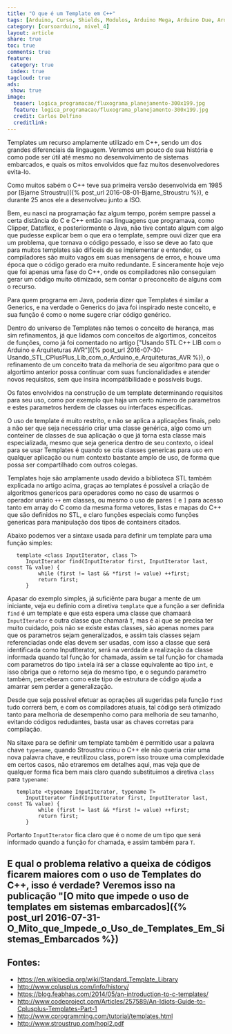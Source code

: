 ```yaml
---
title: "O que é um Template em C++"
tags: [Arduino, Curso, Shields, Modulos, Arduino Mega, Arduino Due, Arduino Uno, Lógica, Programação, FIFO, Algoritimos, Estrutura de Dados, Assembly, AVR, ATMega, ATTiny, ARM, STL, C++, Library, Biblioteca Padrão de Templates, Standart Template Library, SGI]
category: [cursoarduino, nivel_4]
layout: article
share: true
toc: true
comments: true
feature:
 category: true
 index: true
tagcloud: true
ads: 
 show: true
image:
  teaser: logica_programacao/fluxograma_planejamento-300x199.jpg
  feature: logica_programacao/fluxograma_planejamento-300x199.jpg
  credit: Carlos Delfino 
  creditlink: 
---
```


Templates um recurso amplamente utilizado em C++, sendo um dos grandes diferenciais da lingaugem. Veremos um pouco de sua história e como pode ser útil até mesmo no desenvolvimento de sistemas embarcados, e quais os mitos envolvidos que faz muitos desenvolvedores evita-lo.

<!--more-->

Como muitos sabém o C++ teve sua primeira versão desenvolvida em 1985 por [Bjarne Stroustru]({% post_url 2016-08-01-Bjarne_Stroustru %}), e durante 25 anos ele a desenvolveu junto a ISO.

Bem, eu nasci na programação faz algum tempo, porém sempre passei a certa distância do C e C++ então nas linguagens que programava, como Clipper, Dataflex, e posteriormente o Java, não tive contato algum com algo que pudesse explicar bem o que era o template, sempre ouvi dizer que era um problema, que tornava o código pessado, e isso se deve ao fato que para muitos templates são dificeis de se implementar e entender, os compiladores são muito vagos em suas mensagens de erros, e houve uma época que o código gerado era muito redundante. E sinceramente hoje vejo que foi apenas uma fase do C++, onde os compiladores não conseguiam gerar um código muito otimizado, sem contar o preconceito de alguns com o recurso.

Para quem programa em Java, poderia dizer que Templates é similar a Generics, e na verdade o Generics do java foi inspirado neste conceito, e sua função é como o nome sugere criar código genérico.

Dentro do universo de Templates não temos o conceito de herança, mas sim refinamentos, já que lidamos com conceitos de algortimos, conceitos de funções, como já foi comentado no artigo ["Usando STL C++ LIB com o Arduino e Arquiteturas AVR"]({% post_url 2016-07-30-Usando_STL_CPlusPlus_Lib_com_o_Arduino_e_Arquiteturas_AVR %}), o refinamento de um conceito trata da melhoria de seu algoritmo para que o algortimo anterior possa continuar com suas funcionalidades e atender novos requisitos, sem que insira incompátibilidade e possíveis bugs.

Os fatos envolvidos na construção de um template determinando requisitos para seu uso, como por exemplo que haja um certo número de parametros e estes parametros herdem de classes ou interfaces especificas.

O uso de template é muito restrito, e não se aplica a aplicações finais, pelo a não ser que seja necessário criar uma classe genérica, algo como um conteiner de classes de sua aplicação o que já torna esta classe mais especializada, mesmo que seja generica dentro de seu contexto, o ideal para se usar Templates é quando se cria classes genericas para uso em qualquer aplicação ou num contexto bastante amplo de uso, de forma que possa ser compartilhado com outros colegas.

Templates hoje são amplamente usado devido a biblioteca STL também explicada no artigo acima, graças ao templates é possível a criação de algoritmos genericos para operadores como no caso de usarmos o operador unário `++` em classes, ou mesmo o uso de pares `[` e `]` para acesso tanto em array do C como da mesma forma vetores, listas e mapas do C++ que são definidos no STL, e claro funções especiais como funções genericas para manipulação dos tipos de containers citados.

Abaixo podemos ver a sintaxe usada para definir um template para uma função simples:

```
   template <class InputIterator, class T>
      InputIterator find(InputIterator first, InputIterator last, const T& value) {
          while (first != last && *first != value) ++first;
          return first;
      }
```

Apasar do exemplo simples, já suficiênte para bugar a mente de um iniciante, veja eu definio com a diretiva `template` que a função a ser definida `find` é um template e que esta espera uma classe que chamaará `InputIterator` e outra classe que chamará `T`, mas é ai que se precisa ter muito cuidado, pois não se existe estas classes, são apenas nomes para que os parametros sejam generalizados, e assim tais classes sejam referenciadas onde elas devem ser usadas, com isso a classe que será identificada como InputIterator, será na verddade a realização da classe informada quando tal função for chamada, assim se tal função for chamada com parametros do tipo `int`ela irá ser a classe equivalente ao tipo `int`, e isso obriga que o retorno seja do mesmo tipo, e o segundo parametro também, perceberam como este tipo de estrutura de código ajuda a amarrar sem perder a generalização.

Desde que seja possível efetuar as oprações ali sugeridas pela função `find` tudo correrá bem, e com os compiladores atuais, tal código será otimizado tanto para melhoria de desempenho como para melhoria de seu tamanho, evitando códigos redudantes, basta usar as chaves corretas para compilação.

Na sitaxe para se definir um template também é permitido usar a palavra chave `typename`, quando Stroustru criou o C++ ele não queria criar uma nova palavra chave, e reutilizou class, porem isso trouxe uma complexidade em certos casos, não etraremos em detalhes aqui, mas veja que de qualquer forma fica bem mais claro quando substituimos a diretiva `class` para `typename`:

```
   template <typename InputIterator, typename T>
      InputIterator find(InputIterator first, InputIterator last, const T& value) {
          while (first != last && *first != value) ++first;
          return first;
      }
```

Portanto `InputIterator` fica claro que é o nome de um tipo que será informado quando a função for chamada, e assim também para `T`.

E qual o problema relativo a queixa de códigos ficarem maiores com o uso de Templates do C++, isso é verdade? Veremos isso na publicação "[O mito que impede o uso de templates em sistemas embarcados]({% post_url 2016-07-31-O_Mito_que_Impede_o_Uso_de_Templates_Em_Sistemas_Embarcados %})
------

## Fontes: 

* https://en.wikipedia.org/wiki/Standard_Template_Library
* http://www.cplusplus.com/info/history/
* https://blog.feabhas.com/2014/05/an-introduction-to-c-templates/
* http://www.codeproject.com/Articles/257589/An-Idiots-Guide-to-Cplusplus-Templates-Part-1
* http://www.cprogramming.com/tutorial/templates.html
* http://www.stroustrup.com/hopl2.pdf

